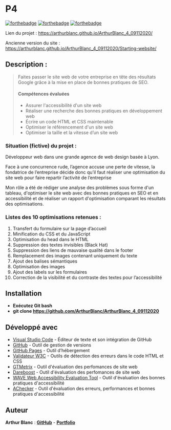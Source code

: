 # P4

[![forthebadge](https://forthebadge.com/images/badges/validated-html5.svg)](https://validator.w3.org/nu/?doc=https%3A%2F%2Farthurblanc.github.io%2FArthurBlanc_4_09112020%2F)
[![forthebadge](https://forthebadge.com/images/badges/uses-css.svg)](https://jigsaw.w3.org/css-validator/validator?uri=https%3A%2F%2Farthurblanc.github.io%2FArthurBlanc_4_09112020%2F&profile=css3svg&usermedium=all&warning=1&vextwarning=&lang=fr)
[![forthebadge](https://forthebadge.com/images/badges/uses-git.svg)](https://github.com/ArthurBlanc)

Lien du projet : https://arthurblanc.github.io/ArthurBlanc_4_09112020/

Ancienne version du site : https://arthurblanc.github.io/ArthurBlanc_4_09112020/Starting-website/

## Description :

> Faites passer le site web de votre entreprise en tête des résultats Google grâce à la mise en place de bonnes pratiques de SEO.
>
> #### Compétences évaluées
>
> -   Assurer l'accessibilité d'un site web
> -   Réaliser une recherche des bonnes pratiques en développement web
> -   Écrire un code HTML et CSS maintenable
> -   Optimiser le référencement d'un site web
> -   Optimiser la taille et la vitesse d’un site web

### Situation (fictive) du projet :

Développeur web dans une grande agence de web design basée à Lyon.

Face à une concurrence rude, l’agence accuse une perte de vitesse, la fondatrice de l’entreprise décide donc qu’il faut réaliser une optimisation du site web pour faire repartir l’activité de l’entreprise

Mon rôle a été de rédiger une analyse des problèmes sous forme d'un tableau, d'optimiser le site web avec des bonnes pratiques en SEO et en accessibilité et de réaliser un rapport d'optimisation comparant les résultats des optimisations.
### Listes des 10 optimisations retenues :

1. Transfert du formulaire sur la page d’accueil
2. Minification du CSS et du JavaScript
3. Optimisation du head dans le HTML
4. Suppression des textes invisibles (Black Hat)
5. Suppression des liens de mauvaise qualité dans le footer
6. Remplacement des images contenant uniquement du texte
7. Ajout des balises sémantiques
8. Optimisation des images
9. Ajout des labels sur les formulaires
10. Correction de la visibilité et du contraste des textes pour l’accessibilité

## Installation

-   **Exécutez Git bash**
-   **git clone https://github.com/ArthurBlanc/ArthurBlanc_4_09112020**

## Développé avec

-   [Visual Studio Code](https://code.visualstudio.com/) - Éditeur de texte et son intégration de GitHub
-   [GitHub](https://github.com/) - Outil de gestion de versions
-   [GitHub Pages](https://pages.github.com/) - Outil d’hébergement
-   [Validateur W3C](https://validator.w3.org/) - Outils de détection des erreurs dans le code HTML et CSS
-   [GTMetrix](https://gtmetrix.com/) - Outil d'évaluation des perfomances de site web
-   [Dareboost](https://www.dareboost.com/) - Outil d'évaluation des perfomances de site web
-   [WAVE Web Accessibility Evaluation Tool](https://wave.webaim.org/) - Outil d'évaluation des bonnes pratiques d'accessibilité
-   [AChecker](https://achecker.ca) - Outil d'évaluation des erreurs, performances et bonnes pratiques d'accessibilité

## Auteur

**Arthur Blanc** : [**GitHub**](https://github.com/ArthurBlanc/) - [**Portfolio**](https://abcoding.fr/)

